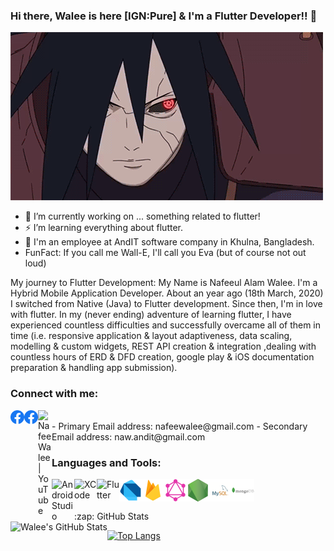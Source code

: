 ### Hi there, Walee is here [IGN:Pure] & I'm a Flutter Developer!! 👋

[![](https://github.com/NafeeWalee/NafeeWalee/blob/master/Reanimated%20Madara.gif)](#)

- 🔭 I’m currently working on ... something related to flutter!
- ⚡ I’m learning everything about flutter.
- 👯 I'm an employee at AndIT software company in Khulna, Bangladesh.
- FunFact: If you call me Wall-E, I'll call you Eva (but of course not out loud)

My journey to Flutter Development:
My Name is Nafeeul Alam Walee. I'm a Hybrid Mobile Application Developer. About an year ago (18th March, 2020) I switched from Native (Java) to Flutter development. Since then, I'm in love with flutter. In my (never ending) adventure of learning flutter, I have experienced countless difficulties and successfully overcame all of them in time (i.e. responsive application & layout adaptiveness, data scaling, modelling & custom widgets, REST API creation & integration ,dealing with countless hours of ERD & DFD creation, google play & iOS documentation preparation & handling app submission).


### Connect with me:

[<img align="left" alt="NafeeWalee" width="22px" src="https://raw.githubusercontent.com/github/explore/80688e429a7d4ef2fca1e82350fe8e3517d3494d/topics/facebook/facebook.png" />][website]
[<img align="left" alt="NafeeWalee | Facebook" width="22px" src="https://raw.githubusercontent.com/github/explore/80688e429a7d4ef2fca1e82350fe8e3517d3494d/topics/facebook/facebook.png" />][facebook]
[<img align="left" alt="NafeeWalee | YouTube" width="22px" src="https://cdn.jsdelivr.net/npm/simple-icons@v3/icons/youtube.svg" />][youtube]

<br />
- Primary Email address: nafeewalee@gmail.com
- Secondary Email address: naw.andit@gmail.com
<br />

### Languages and Tools:

[<img align="left" alt="Android Studio" width="36px" src="https://upload.wikimedia.org/wikipedia/commons/thumb/8/8f/Breezeicons-apps-48-android-studio.svg/1200px-Breezeicons-apps-48-android-studio.svg.png" />][as]
[<img align="left" alt="XCode" width="36px" src="https://icons.iconarchive.com/icons/blackvariant/button-ui-app-pack-two/512/XCode-icon.png" />][xc]
[<img align="left" alt="Flutter" width="36px" src="https://cdn.iconscout.com/icon/free/png-512/flutter-2038877-1720090.png" />][flutter]
[<img align="left" alt="Dart" width="36px" src="https://raw.githubusercontent.com/github/explore/80688e429a7d4ef2fca1e82350fe8e3517d3494d/topics/dart/dart.png" />][dart]
[<img align="left" alt="Firebase" width="36px" src="https://raw.githubusercontent.com/github/explore/80688e429a7d4ef2fca1e82350fe8e3517d3494d/topics/firebase/firebase.png" />][Firebase]
[<img align="left" alt="GraphQL" width="36px" src="https://raw.githubusercontent.com/github/explore/80688e429a7d4ef2fca1e82350fe8e3517d3494d/topics/graphql/graphql.png" />][gql]
[<img align="left" alt="Node.js" width="36px" src="https://raw.githubusercontent.com/github/explore/80688e429a7d4ef2fca1e82350fe8e3517d3494d/topics/nodejs/nodejs.png" />][nodejs]
[<img align="left" alt="MySQL" width="36px" src="https://raw.githubusercontent.com/github/explore/80688e429a7d4ef2fca1e82350fe8e3517d3494d/topics/mysql/mysql.png" />][mysql]
[<img align="left" alt="MongoDB" width="36px" src="https://raw.githubusercontent.com/github/explore/80688e429a7d4ef2fca1e82350fe8e3517d3494d/topics/mongodb/mongodb.png" />][mongodb]

<br />
<br />
<br />


<summary>:zap: GitHub Stats</summary>
<img align="left" alt="Walee's GitHub Stats" src="https://github-readme-stats.codestackr.vercel.app/api?username=NafeeWalee&show_icons=true&theme=radical&hide_border=false" />

[![Top Langs](https://github-readme-stats.vercel.app/api/top-langs/?username=NafeeWalee&layout=compact)](https://github.com/anuraghazra/github-readme-stats)


[website]: https://purenafee.blogspot.com
[youtube]: https://www.youtube.com/channel/UCBcd-lf-Z37jMS6iOKGAFcw
[facebook]: https://www.facebook.com/MisterPureHeart
[as]: https://www.google.com/search?q=androidstudio
[xc]: https://www.google.com/search?q=xcode
[dart]: https://www.google.com/search?q=dart
[flutter]: https://www.google.com/search?q=flutter
[gql]: https://www.google.com/search?q=graphql
[nodejs]: https://www.google.com/search?q=nodejs
[mysql]: https://www.google.com/search?q=mysql
[mongodb]: https://www.google.com/search?q=mongodb
[Firebase]: https://www.google.com/search?q=firebase
